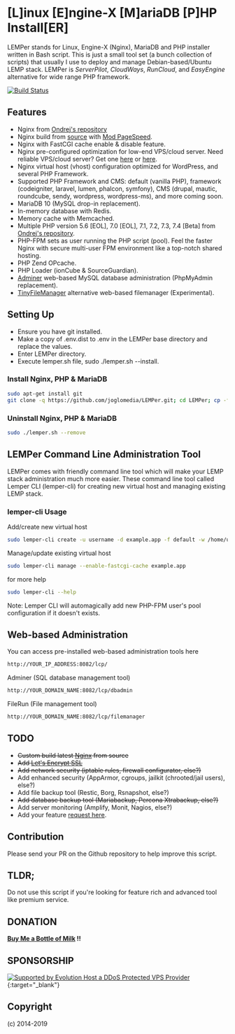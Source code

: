 # [L]inux [E]ngine-X [M]ariaDB [P]HP Install[ER]
LEMPer stands for Linux, Engine-X (Nginx), MariaDB and PHP installer written in Bash script. This is just a small tool set (a bunch collection of scripts) that usually I use to deploy and manage Debian-based/Ubuntu LEMP stack. LEMPer is _ServerPilot_, _CloudWays_, _RunCloud_, and _EasyEngine_ alternative for wide range PHP framework.


[![Build Status](https://travis-ci.org/joglomedia/LEMPer.svg?branch=1.3.0)](https://travis-ci.org/joglomedia/LEMPer)


## Features
* Nginx from [Ondrej's repository](https://launchpad.net/~ondrej/+archive/ubuntu/nginx)
* Nginx build from [source](https://github.com/nginx/nginx) with [Mod PageSpeed](https://github.com/apache/incubator-pagespeed-ngx).
* Nginx with FastCGI cache enable & disable feature.
* Nginx pre-configured optimization for low-end VPS/cloud server. Need reliable VPS/cloud server? Get one [here](https://eslabs.id/digitalocean/) or [here](https://eslabs.id/upcloud/).
* Nginx virtual host (vhost) configuration optimized for WordPress, and several PHP Framework.
* Supported PHP Framework and CMS: default (vanilla PHP), framework (codeigniter, laravel, lumen, phalcon, symfony), CMS (drupal, mautic, roundcube, sendy, wordpress, wordpress-ms), and more coming soon.
* MariaDB 10 (MySQL drop-in replacement).
* In-memory database with Redis.
* Memory cache with Memcached.
* Multiple PHP version 5.6 [EOL], 7.0 [EOL], 7.1, 7.2, 7.3, 7.4 [Beta] from [Ondrej's repository](https://launchpad.net/~ondrej/+archive/ubuntu/php).
* PHP-FPM sets as user running the PHP script (pool). Feel the faster Nginx with secure multi-user FPM environment like a top-notch shared hosting.
* PHP Zend OPcache.
* PHP Loader (ionCube & SourceGuardian).
* [Adminer](https://www.adminer.org/) web-based MySQL database administration (PhpMyAdmin replacement).
* [TinyFileManager](https://github.com/prasathmani/tinyfilemanager) alternative web-based filemanager (Experimental).

## Setting Up

* Ensure you have git installed.
* Make a copy of .env.dist to .env in the LEMPer base directory and replace the values.
* Enter LEMPer directory.
* Execute lemper.sh file, sudo ./lemper.sh --install.

### Install Nginx, PHP &amp; MariaDB

```bash
sudo apt-get install git
git clone -q https://github.com/joglomedia/LEMPer.git; cd LEMPer; cp -f .env.dist .env; sudo ./lemper.sh --install
```

### Uninstall Nginx, PHP &amp; MariaDB

```bash
sudo ./lemper.sh --remove
```

## LEMPer Command Line Administration Tool

LEMPer comes with friendly command line tool which will make your LEMP stack administration much more easier. These command line tool called Lemper CLI (lemper-cli) for creating new virtual host and managing existing LEMP stack.

### lemper-cli Usage

Add/create new virtual host

```bash
sudo lemper-cli create -u username -d example.app -f default -w /home/username/Webs/example.app
```

Manage/update existing virtual host

```bash
sudo lemper-cli manage --enable-fastcgi-cache example.app
```

for more help

```bash
sudo lemper-cli --help
```

Note: Lemper CLI will automagically add new PHP-FPM user's pool configuration if it doesn't exists.

## Web-based Administration

You can access pre-installed web-based administration tools here

```bash
http://YOUR_IP_ADDRESS:8082/lcp/
```

Adminer (SQL database management tool)

```bash
http://YOUR_DOMAIN_NAME:8082/lcp/dbadmin
```

FileRun (File management tool)

```bash
http://YOUR_DOMAIN_NAME:8082/lcp/filemanager
```

## TODO

* ~~Custom build latest [Nginx](https://nginx.org/en/) from source~~
* ~~Add [Let's Encrypt SSL](https://letsencrypt.org/)~~
* ~~Add network security (iptable rules, firewall configurator, else?)~~
* Add enhanced security (AppArmor, cgroups, jailkit (chrooted/jail users), else?)
* Add file backup tool (Restic, Borg, Rsnapshot, else?)
* ~~Add database backup tool (Mariabackup, Percona Xtrabackup, else?)~~
* Add server monitoring (Amplify, Monit, Nagios, else?)
* Add your feature [request here](https://github.com/joglomedia/LEMPer/issues/new).

## Contribution

Please send your PR on the Github repository to help improve this script.

## TLDR;

Do not use this script if you're looking for feature rich and advanced tool like premium service.

## DONATION

**[Buy Me a Bottle of Milk](https://paypal.me/masedi) !!**

## SPONSORSHIP

[![Supported by Evolution Host a DDoS Protected VPS Provider](https://ci5.googleusercontent.com/proxy/Baz3D8IAk71Yx2JUSU1gvaunKdKLFPBDsj4t7-4cuhqNyP4FBkSd3H6pSIB3g1zKNl6BqkRu6tKIZVf3z-JjeXV3uA=s0-d-e1-ft#https://evolution-host.com/images/signature4.png)](https://evolution-host.com/vps-hosting.php "Supported by Evolution Host a DDoS Protected VPS Provider"){:target="_blank"}

## Copyright

(c) 2014-2019
